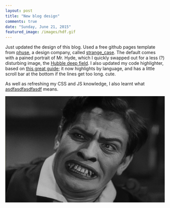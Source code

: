 ```yaml
---
layout: post
title: "New blog design"
comments: true
date: "Sunday, June 21, 2015"
featured_image: /images/hdf.gif
---
```


Just updated the design of this blog.  Used a free github pages template from [phuse](http://phuse.ca/), a design company, called [strange_case](https://github.com/thephuse/strange_case). The default comes with a pained portrait of Mr. Hyde, which I quickly swapped out for a less (?) disturbing image, the [Hubble deep field](https://en.wikipedia.org/wiki/Hubble_Deep_Field). I also updated my code highlighter, based on [this great guide](http://kvurd.com/blog/my-jekyll-blog-setup-bootstrap-sass-pygments/); it now highlights by language, and has a little scroll bar at the bottom if the lines get too long. cute. 

As well as refreshing my CSS and JS knowledge, I also learnt what [asdfasdfasdfasdf](http://www.urbandictionary.com/define.php?term=asdfasdfasdfasdf) means.

<center>
<img class="img-responsive img-circle" src="/images/cover.jpg">
</center>
<br>